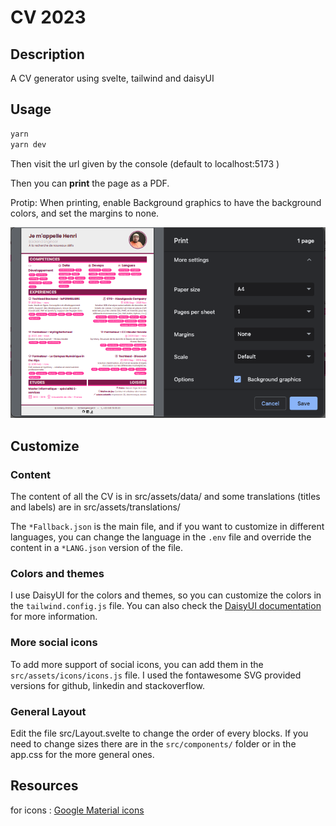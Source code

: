 CV 2023
==================

## Description

A CV generator using svelte, tailwind and daisyUI

## Usage

```bash
yarn
yarn dev
```

Then visit the url given by the console (default to localhost:5173 )

Then you can **print** the page as a PDF.

Protip: When printing, enable Background graphics to have the background colors, and set the margins to none.

![img.png](docs/img.png)

## Customize

### Content

The content of all the CV is in src/assets/data/ and some translations (titles and labels) are in
src/assets/translations/

The `*Fallback.json` is the main file, and if you want to customize in different languages, you can change the language
in the `.env` file and override the content in a `*LANG.json` version of the file.

### Colors and themes

I use DaisyUI for the colors and themes, so you can customize the colors in the `tailwind.config.js` file.
You can also check the [DaisyUI documentation](https://daisyui.com/docs/themes/) for more information.

### More social icons

To add more support of social icons, you can add them in the `src/assets/icons/icons.js` file.
I used the fontawesome SVG provided versions for github, linkedin and stackoverflow.

### General Layout

Edit the file src/Layout.svelte to change the order of every blocks.
If you need to change sizes there are in the `src/components/` folder or in the app.css for the more general ones.

## Resources

for icons :
[Google Material icons](https://fonts.google.com/icons?selected=Material+Symbols+Outlined:receipt_long:FILL@0;wght@500;GRAD@0;opsz@48)